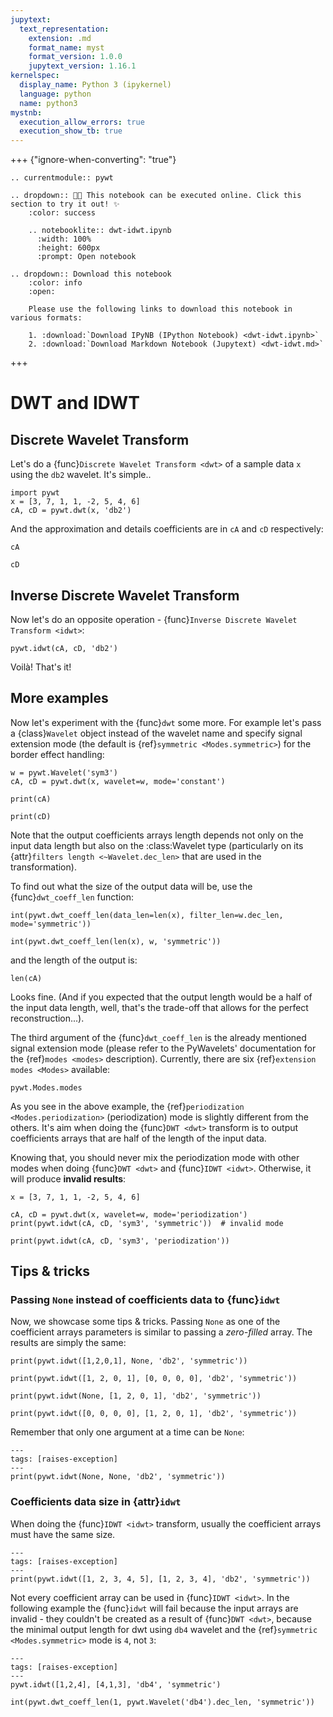 ```yaml
---
jupytext:
  text_representation:
    extension: .md
    format_name: myst
    format_version: 1.0.0
    jupytext_version: 1.16.1
kernelspec:
  display_name: Python 3 (ipykernel)
  language: python
  name: python3
mystnb:
  execution_allow_errors: true
  execution_show_tb: true
---
```


+++ {"ignore-when-converting": "true"}

```{eval-rst}
.. currentmodule:: pywt

.. dropdown:: 🧑‍🔬 This notebook can be executed online. Click this section to try it out! ✨
    :color: success

    .. notebooklite:: dwt-idwt.ipynb
      :width: 100%
      :height: 600px
      :prompt: Open notebook

.. dropdown:: Download this notebook
    :color: info
    :open:

    Please use the following links to download this notebook in various formats:

    1. :download:`Download IPyNB (IPython Notebook) <dwt-idwt.ipynb>`
    2. :download:`Download Markdown Notebook (Jupytext) <dwt-idwt.md>`
```

+++

# DWT and IDWT

## Discrete Wavelet Transform

Let's do a {func}`Discrete Wavelet Transform <dwt>` of a sample data `x`
using the `db2` wavelet. It's simple..

```{code-cell}
import pywt
x = [3, 7, 1, 1, -2, 5, 4, 6]
cA, cD = pywt.dwt(x, 'db2')
```

And the approximation and details coefficients are in `cA` and `cD`
respectively:

```{code-cell}
cA
```

```{code-cell}
cD
```

## Inverse Discrete Wavelet Transform

Now let's do an opposite operation
\- {func}`Inverse Discrete Wavelet Transform <idwt>`:

```{code-cell}
pywt.idwt(cA, cD, 'db2')
```

Voilà! That's it!

## More examples

Now let's experiment with the {func}`dwt` some more. For example let's pass a
{class}`Wavelet` object instead of the wavelet name and specify signal
extension mode (the default is {ref}`symmetric <Modes.symmetric>`) for the
border effect handling:

```{code-cell}
w = pywt.Wavelet('sym3')
cA, cD = pywt.dwt(x, wavelet=w, mode='constant')
```

```{code-cell}
print(cA)
```

```{code-cell}
print(cD)
```

Note that the output coefficients arrays length depends not only on the input
data length but also on the :class:Wavelet type (particularly on its
{attr}`filters length <~Wavelet.dec_len>` that are used in the transformation).

To find out what the size of the output data will be, use the {func}`dwt_coeff_len`
function:

<!-- # int() is for normalizing Python integers and long integers
# for documentation tests -->
<!-- though the doctests might not be needed anymore because MyST is testing -->
<!-- these by executing the notebooks? -->

```{code-cell}
int(pywt.dwt_coeff_len(data_len=len(x), filter_len=w.dec_len, mode='symmetric'))
```

```{code-cell}
int(pywt.dwt_coeff_len(len(x), w, 'symmetric'))
```

and the length of the output is:

```{code-cell}
len(cA)
```

Looks fine. (And if you expected that the output length would be a half of the
input data length, well, that's the trade-off that allows for the perfect
reconstruction...).

The third argument of the {func}`dwt_coeff_len` is the already mentioned signal
extension mode (please refer to the PyWavelets' documentation for the
{ref}`modes <modes>` description). Currently, there are six
{ref}`extension modes <Modes>` available:

```{code-cell}
pywt.Modes.modes
```

As you see in the above example, the {ref}`periodization <Modes.periodization>`
(periodization) mode is slightly different from the others. It's aim when
doing the {func}`DWT <dwt>` transform is to output coefficients arrays that
are half of the length of the input data.

Knowing that, you should never mix the periodization mode with other modes when
doing {func}`DWT <dwt>` and {func}`IDWT <idwt>`. Otherwise, it will produce
**invalid results**:

```{code-cell}
x = [3, 7, 1, 1, -2, 5, 4, 6]

cA, cD = pywt.dwt(x, wavelet=w, mode='periodization')
print(pywt.idwt(cA, cD, 'sym3', 'symmetric'))  # invalid mode
```

```{code-cell}
print(pywt.idwt(cA, cD, 'sym3', 'periodization'))
```

## Tips & tricks

### Passing `None` instead of coefficients data to {func}`idwt`

Now, we showcase some tips & tricks. Passing `None` as one of the coefficient
arrays parameters is similar to passing a _zero-filled_ array. The results are
simply the same:

```{code-cell}
print(pywt.idwt([1,2,0,1], None, 'db2', 'symmetric'))
```

```{code-cell}
print(pywt.idwt([1, 2, 0, 1], [0, 0, 0, 0], 'db2', 'symmetric'))
```

```{code-cell}
print(pywt.idwt(None, [1, 2, 0, 1], 'db2', 'symmetric'))
```

```{code-cell}
print(pywt.idwt([0, 0, 0, 0], [1, 2, 0, 1], 'db2', 'symmetric'))
```

Remember that only one argument at a time can be `None`:

```{code-cell}
---
tags: [raises-exception]
---
print(pywt.idwt(None, None, 'db2', 'symmetric'))
```

### Coefficients data size in {attr}`idwt`

When doing the {func}`IDWT <idwt>` transform, usually the coefficient arrays
must have the same size.

```{code-cell}
---
tags: [raises-exception]
---
print(pywt.idwt([1, 2, 3, 4, 5], [1, 2, 3, 4], 'db2', 'symmetric'))
```

Not every coefficient array can be used in {func}`IDWT <idwt>`. In the
following example the {func}`idwt` will fail because the input arrays are
invalid - they couldn't be created as a result of {func}`DWT <dwt>`, because
the minimal output length for dwt using `db4` wavelet and the {ref}`symmetric
<Modes.symmetric>` mode is `4`, not `3`:

```{code-cell}
---
tags: [raises-exception]
---
pywt.idwt([1,2,4], [4,1,3], 'db4', 'symmetric')
```

```{code-cell}
int(pywt.dwt_coeff_len(1, pywt.Wavelet('db4').dec_len, 'symmetric'))
```
